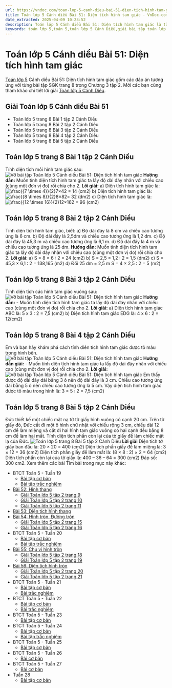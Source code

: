 ```yaml
---
url: https://vndoc.com/toan-lop-5-canh-dieu-bai-51-dien-tich-hinh-tam-giac-335678
title: Toán lớp 5 Cánh diều Bài 51: Diện tích hình tam giác - VnDoc.com
date_extracted: 2025-04-09 10:23:52
description: Toán lớp 5 Cánh diều Bài 51: Diện tích hình tam giác là tài liệu được biên soạn có đáp án chi tiết giúp các em học sinh ôn tập, củng cố kiến thức, rèn luyện kỹ năng giải Toán 5 tập 2.
keywords: toán lớp 5,toán 5,toán lớp 5 Cánh Diều,giải bài tập toán lớp 5 cánh diều,giải toán lớp 5 cánh diều,toán lớp 5 sách cánh diều,toán 5 cánh diều,giải sách toán lớp 5 cánh diều,Toán lớp 5 cánh diều bài 51,Toán lớp 5 cánh diều trang 8,Giải Toán lớp 5 cánh diều trang 8,Diện tích hình tam giác trang 8 cánh diều lớp 5,bài tập Diện tích hình tam giác lớp 5 sách cánh diều
---
```


# Toán lớp 5 Cánh diều Bài 51: Diện tích hình tam giác
[Toán lớp 5](<https://vndoc.com/toan-lop5>) Cánh diều Bài 51: Diện tích hình tam giác gồm các đáp án tương ứng với từng bài tập SGK trang 8 trong Chương 3 tập 2. Mời các bạn cùng tham khảo chi tiết lời giải [Toán lớp 5 Cánh Diều](<https://vndoc.com/toan-lop-5-canh-dieu>).
## Giải Toán lớp 5 Cánh diều Bài 51
  * Toán lớp 5 trang 8 Bài 1 tập 2 Cánh Diều
  * Toán lớp 5 trang 8 Bài 2 tập 2 Cánh Diều
  * Toán lớp 5 trang 8 Bài 3 tập 2 Cánh Diều
  * Toán lớp 5 trang 8 Bài 4 tập 2 Cánh Diều
  * Toán lớp 5 trang 8 Bài 5 tập 2 Cánh Diều

## Toán lớp 5 trang 8 Bài 1 tập 2 Cánh Diều
Tính diện tích mỗi hình tam giác sau:
![Vở bài tập Toán lớp 5 Cánh diều Bài 51: Diện tích hình tam giác](https://i.vdoc.vn/data/image/2025/02/04/bai-51-dien-tich-hinh-tam-giac.png)
**Hướng dẫn:**
Muốn tính diện tích hình tam giác ta lấy độ dài đáy nhân với chiều cao \(cùng một đơn vị đo\) rồi chia cho 2.
**Lời giải:**
a\) Diện tích hình tam giác là:
![\\frac{{7 \\times 4}}{2}](https://i.vdoc.vn/data/image/blank.png)7×42 = 14 \(cm2\)
b\) Diện tích hình tam giác là:
![\\frac{{8 \\times 8}}{2}](https://i.vdoc.vn/data/image/blank.png)8×82= 32 \(dm2\)
c\) Diện tích hình tam giác là:
![\\frac{{12 \\times 16}}{2}](https://i.vdoc.vn/data/image/blank.png)12×162 = 96 \(cm2\)
## Toán lớp 5 trang 8 Bài 2 tập 2 Cánh Diều
Tính diện tích hình tam giác, biết:
a\) Độ dài đáy là 8 cm và chiều cao tương ứng là 6 cm.
b\) Độ dài đáy là 2,5dm và chiều cao tương ứng là 1,2 dm.
c\) Độ dài đáy là 45,3 m và chiều cao tương ứng là 6,1 m.
d\) Độ dài đáy là 4 m và chiều cao tương ứng là 25 dm.
**Hướng dẫn:**
Muốn tính diện tích hình tam giác ta lấy độ dài đáy nhân với chiều cao \(cùng một đơn vị đo\) rồi chia cho 2.
**Lời giải:**
a\) S = 8 × 6 : 2 = 24 \(cm2\)
b\) S = 2,5 × 1,2 : 2 = 1,5 \(dm2\)
c\) S = 45,3 × 6,1 : 2 = 138,165 \(m2\)
d\) Đổi 25 dm = 2,5 m
S = 4 × 2,5 : 2 = 5 \(m2\)
## Toán lớp 5 trang 8 Bài 3 tập 2 Cánh Diều
Tính diện tích các hình tam giác vuông sau:
![Vở bài tập Toán lớp 5 Cánh diều Bài 51: Diện tích hình tam giác](https://i.vdoc.vn/data/image/2025/02/04/bai-51-dien-tich-hinh-tam-giac-1a.png)
**Hướng dẫn:**
\- Muốn tính diện tích hình tam giác ta lấy độ dài đáy nhân với chiều cao \(cùng một đơn vị đo\) rồi chia cho 2.
**Lời giải:**
a\) Diện tích hình tam giác ABC là:
5 x 3 : 2 = 7,5 \(cm2\)
b\) Diện tích hình tam giác EDG là:
4 x 6 : 2 = 12\(cm2\)
## Toán lớp 5 trang 8 Bài 4 tập 2 Cánh Diều
Em và bạn hãy khám phá cách tính diên tích hình tam giác được tô màu trong hình bên.
![Vở bài tập Toán lớp 5 Cánh diều Bài 51: Diện tích hình tam giác](https://i.vdoc.vn/data/image/2025/02/04/bai-51-dien-tich-hinh-tam-giac-1b.png)
**Hướng dẫn giải:**
\- Muốn tính diện tích hình tam giác ta lấy độ dài đáy nhân với chiều cao \(cùng một đơn vị đo\) rồi chia cho 2.
**Lời giải:**
![Vở bài tập Toán lớp 5 Cánh diều Bài 51: Diện tích hình tam giác](https://i.vdoc.vn/data/image/2025/02/04/bai-51-dien-tich-hinh-tam-giac-2.png)
Em thấy được độ dài đáy dài bằng 3 ô nên độ dài đáy là 3 cm.
Chiều cao tương ứng dài bằng 5 ô nên chiều cao tương ứng là 5 cm.
Vậy diện tích hình tam giác được tô màu trong hình là: 3 × 5 : 2 = 7,5 \(cm2\)
## Toán lớp 5 trang 8 Bài 5 tập 2 Cánh Diều
Đức thiết kế một chiếc mặt nạ từ tờ giấy hình vuông có cạnh 20 cm. Trên tờ giấy đó, Đức cắt đi một ô hình chữ nhật với chiều rộng 3 cm, chiều dài 12 cm để làm miệng và cắt đi hai hình tam giác vuông có hai cạnh đều bằng 8 cm để làm hai mắt. Tính diện tích phần còn lại của tờ giấy để làm chiếc mặt lạ của Đức.
![Toán lớp 5 trang 8 Bài 5 tập 2 Cánh Diều](https://i.vdoc.vn/data/image/2025/02/04/toan-5-1.jpg)
**Lời giải**
Diện tích tờ giấy ban đầu là:
20 × 20 = 400 \(cm2\)
Diện tích phần giấy để làm miệng là:
3 × 12 = 36 \(cm2\)
Diện tích phần giấy để làm mắt là:
\(8 × 8 : 2\) × 2 = 64 \(cm2\)
Diện tích phần còn lại của tờ giấy là:
400 – 36 – 64 = 300 \(cm2\)
Đáp số: 300 cm2.
Xem thêm các bài Tìm bài trong mục này khác:
  * BTCT Toán 5 - Tuần 19
    * [Bài tập cơ bản](</bai-tap-cuoi-tuan-mon-toan-lop-5-tuan-19-de-2-160307>)
    * [Bài tập trắc nghiệm](</bai-tap-cuoi-tuan-toan-lop-5-canh-dieu-tuan-19-335363>)
  * [Bài 52: Hình thang](</toan-lop-5-canh-dieu-bai-52-hinh-thang-335689>)
    * [Giải Toán lớp 5 tập 2 trang 9](</giai-toan-lop-5-tap-2-trang-9-canh-dieu-335767>)
    * [Giải Toán lớp 5 tập 2 trang 10](</giai-toan-lop-5-tap-2-trang-10-canh-dieu-335774>)
    * [Giải Toán lớp 5 tập 2 trang 11](</giai-toan-lop-5-tap-2-trang-11-canh-dieu-335779>)
  * [Bài 53: Diện tích hình thang](</toan-lop-5-canh-dieu-bai-53-dien-tich-hinh-thang-335697>)
  * [Bài 54: Hình tròn. Đường tròn](</toan-lop-5-canh-dieu-bai-54-hinh-tron-duong-tron-335703>)
    * [Giải Toán lớp 5 tập 2 trang 15](</giai-toan-lop-5-tap-2-trang-15-canh-dieu-335784>)
    * [Giải Toán lớp 5 tập 2 trang 16](</giai-toan-lop-5-tap-2-trang-16-canh-dieu-335786>)
  * BTCT Toán 5 - Tuần 20
    * [Bài tập cơ bản](</bai-tap-cuoi-tuan-mon-toan-lop-5-tuan-20-de-2-160745>)
    * [Bài tập trắc nghiệm](</bai-tap-cuoi-tuan-toan-lop-5-canh-dieu-tuan-20-335714>)
  * [Bài 55: Chu vi hình tròn](</giai-toan-lop-5-vnen-bai-62-chu-vi-hinh-tron-189459>)
    * [Giải Toán lớp 5 tập 2 trang 18](</giai-toan-lop-5-tap-2-trang-18-canh-dieu-335834>)
    * [Giải Toán lớp 5 tập 2 trang 19](</giai-toan-lop-5-tap-2-trang-19-canh-dieu-335839>)
  * [Bài 56: Diện tích hình tròn](</giai-toan-lop-5-vnen-bai-63-dien-tich-hinh-tron-189828>)
    * [Giải Toán lớp 5 tập 2 trang 20](</giai-toan-lop-5-tap-2-trang-20-canh-dieu-335851>)
    * [Giải Toán lớp 5 tập 2 trang 21](</giai-toan-lop-5-tap-2-trang-21-canh-dieu-335904>)
  * BTCT Toán 5 - Tuần 21
    * [Bài tập cơ bản](</bai-tap-cuoi-tuan-mon-toan-lop-5-tuan-21-de-2-161303>)
    * [Bài trắc nghiệm](</bai-tap-cuoi-tuan-toan-lop-5-canh-dieu-tuan-21-336399>)
  * BTCT Toán 5 - Tuần 22
    * [Bài tập cơ bản](</bai-tap-cuoi-tuan-mon-toan-lop-5-tuan-22-de-2-162395>)
    * [Bài trắc nghiệm](</bai-tap-cuoi-tuan-toan-lop-5-canh-dieu-tuan-22-336572>)
  * BTCT Toán 5 - Tuần 23
    * [Bài tập cơ bản](</bai-tap-cuoi-tuan-mon-toan-lop-5-tuan-23-de-2-162588>)
  * BTCT Toán 5 - Tuần 24
    * [Bài tập cơ bản](</bai-tap-cuoi-tuan-mon-toan-lop-5-canh-dieu-tuan-24-337819>)
    * [Bài tập trắc nghiệm](</bai-tap-cuoi-tuan-toan-lop-5-canh-dieu-tuan-24-337873>)
  * BTCT Toán 5 - Tuần 25
    * [Bài tập cơ bản](</bai-tap-cuoi-tuan-mon-toan-lop-5-tuan-25-de-2-164143>)
  * BTCT Toán 5 - Tuần 26
    * [Bài cơ bản](</bai-tap-cuoi-tuan-mon-toan-lop-5-tuan-26-de-2-164562>)
  * BTCT Toán 5 - Tuần 27
    * [Bài cơ bản](</bai-tap-cuoi-tuan-mon-toan-lop-5-tuan-27-de-2-165135>)
  * Tuần 28
    * [Bài tập cơ bản](</bai-tap-cuoi-tuan-mon-toan-lop-5-canh-dieu-tuan-28-339935>)

